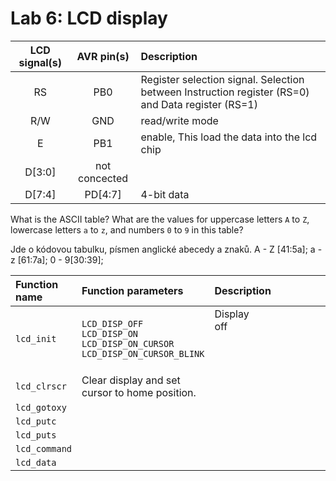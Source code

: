 # Lab 6: LCD display

| **LCD signal(s)** | **AVR pin(s)** | **Description** |
   | :-: | :-: | :-- |
   | RS | PB0 | Register selection signal. Selection between Instruction register (RS=0) and Data register (RS=1) |
   | R/W | GND | read/write mode|
   | E | PB1 | enable, This load the data into the lcd chip    |
   | D[3:0] | not concected |  |
   | D[7:4] | PD[4:7] | 4-bit data |

What is the ASCII table? What are the values for uppercase letters `A` to `Z`, lowercase letters `a` to `z`, and numbers `0` to `9` in this table?

 Jde o kódovou tabulku, písmen anglické abecedy a znaků. A - Z [41:5a]; a - z [61:7a]; 0 - 9[30:39];

| **Function name** | **Function parameters** | **Description** | **Example** |
   | :-- | :-- | :-- | :-- |
   | `lcd_init` | `LCD_DISP_OFF`<br>`LCD_DISP_ON`<br>`LCD_DISP_ON_CURSOR`<br>`LCD_DISP_ON_CURSOR_BLINK` | Display off&nbsp;&nbsp;&nbsp;&nbsp;&nbsp;&nbsp;&nbsp;&nbsp;&nbsp;&nbsp;&nbsp;&nbsp;&nbsp;&nbsp;&nbsp;&nbsp;&nbsp;&nbsp;&nbsp;&nbsp;&nbsp;&nbsp;&nbsp;&nbsp;&nbsp;&nbsp;&nbsp;&nbsp;&nbsp;&nbsp;&nbsp;&nbsp;&nbsp;&nbsp;&nbsp;&nbsp;&nbsp;&nbsp;&nbsp;&nbsp;&nbsp;&nbsp;&nbsp;&nbsp;&nbsp;<br>&nbsp;<br>&nbsp;<br>&nbsp; | `lcd_init(LCD_DISP_OFF);`<br>&nbsp;<br>&nbsp;<br>&nbsp; |
   | `lcd_clrscr` |Clear display and set cursor to home position.  | | `lcd_clrscr();` |
   | `lcd_gotoxy` | | | |
   | `lcd_putc` | | | |
   | `lcd_puts` | | | |
   | `lcd_command` | | | |
   | `lcd_data` | | | |
